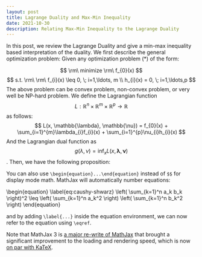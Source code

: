 ```yaml
---
layout: post
title: Lagrange Duality and Max-Min Inequality
date: 2021-10-30
description: Relating Max-Min Inequality to the Lagrange Duality
---
```

In this post, we review the Lagrange Duality and give a min-max inequality based interpretation of the duality. We first describe the general optimization problem:
Given any optimization problem (\*) of the form:

$$
\rm\ minimize \rm\ f_{0}(x)
$$
$$
s.t. \rm\ \rm\  f_{i}(x) \leq 0, \; i=1,\ldots, m \\
h_{i}(x) = 0, \; i=1,\ldots,p
$$
The above problem can be convex problem, non-convex problem, or very well be NP-hard problem. We define the Lagrangian function $$L: \mathbb{R}^{n}\times \mathbb{R}^{m}\times \mathbb{R}^{p} \rightarrow \mathbb{R}$$ as follows:
$$
L(x, \mathbb{\lambda}, \mathbb{\nu}) = f_{0}(x) + \sum_{i=1}^{m}\lambda_{i}f_{i}(x) + \sum_{i=1}^{p}\nu_{i}h_{i}(x)
$$
And the Lagrangian dual function as $$g(\lambda, \nu) = \inf_{x}L(x, \mathbf{\lambda}, \mathbf{\nu})$$. Then, we have the following proposition:



You can also use `\begin{equation}...\end{equation}` instead of `$$` for display mode math.
MathJax will automatically number equations:

\begin{equation}
\label{eq:caushy-shwarz}
\left( \sum_{k=1}^n a_k b_k \right)^2 \leq \left( \sum_{k=1}^n a_k^2 \right) \left( \sum_{k=1}^n b_k^2 \right)
\end{equation}

and by adding `\label{...}` inside the equation environment, we can now refer to the equation using `\eqref`.

Note that MathJax 3 is [a major re-write of MathJax](https://docs.mathjax.org/en/latest/upgrading/whats-new-3.0.html) that brought a significant improvement to the loading and rendering speed, which is now [on par with KaTeX](http://www.intmath.com/cg5/katex-mathjax-comparison.php).
